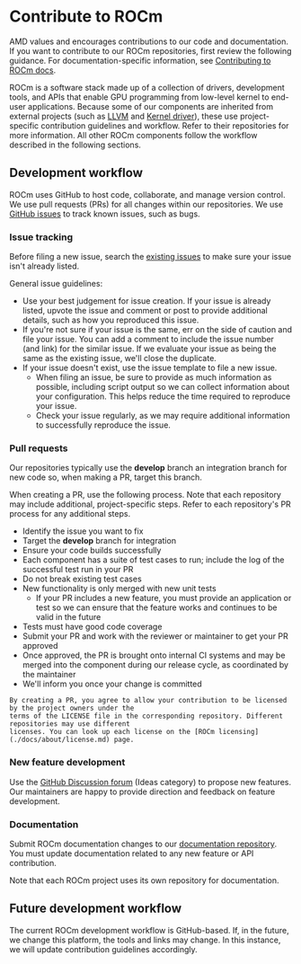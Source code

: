 <head>
  <meta charset="UTF-8">
  <meta name="description" content="Contributing to ROCm">
  <meta name="keywords" content="ROCm, contributing, contribute, maintainer, contributor">
</head>

# Contribute to ROCm

AMD values and encourages contributions to our code and documentation. If you want to contribute
to our ROCm repositories, first review the following guidance. For documentation-specific information,
see [Contributing to ROCm docs](./docs/contribute/contribute-docs.md).

ROCm is a software stack made up of a collection of drivers, development tools, and APIs that enable
GPU programming from low-level kernel to end-user applications. Because some of our components
are inherited from external projects (such as
[LLVM](https://github.com/RadeonOpenCompute/llvm-project) and
[Kernel driver](https://github.com/RadeonOpenCompute/ROCK-Kernel-Driver)), these use
project-specific contribution guidelines and workflow. Refer to their repositories for more information.
All other ROCm components follow the workflow described in the following sections.

## Development workflow

ROCm uses GitHub to host code, collaborate, and manage version control. We use pull requests (PRs)
for all changes within our repositories. We use
[GitHub issues](https://github.com/RadeonOpenCompute/ROCm/issues) to track known issues, such as
bugs.

### Issue tracking

Before filing a new issue, search the
[existing issues](https://github.com/RadeonOpenCompute/ROCm/issues) to make sure your issue isn't
already listed.

General issue guidelines:

* Use your best judgement for issue creation. If your issue is already listed, upvote the issue and
  comment or post to provide additional details, such as how you reproduced this issue.
* If you're not sure if your issue is the same, err on the side of caution and file your issue.
  You can add a comment to include the issue number (and link) for the similar issue. If we evaluate
  your issue as being the same as the existing issue, we'll close the duplicate.
* If your issue doesn't exist, use the issue template to file a new issue.
  * When filing an issue, be sure to provide as much information as possible, including script output so
    we can collect information about your configuration. This helps reduce the time required to
    reproduce your issue.
  * Check your issue regularly, as we may require additional information to successfully reproduce the
    issue.

### Pull requests

Our repositories typically use the **develop** branch an integration branch for new code so, when
making a PR, target this branch.

When creating a PR, use the following process. Note that each repository may include additional,
project-specific steps. Refer to each repository's PR process for any additional steps.

* Identify the issue you want to fix
* Target the **develop** branch for integration
* Ensure your code builds successfully
* Each component has a suite of test cases to run; include the log of the successful test run in your PR
* Do not break existing test cases
* New functionality is only merged with new unit tests
  * If your PR includes a new feature, you must provide an application or test so we can ensure that the
    feature works and continues to be valid in the future
* Tests must have good code coverage
* Submit your PR and work with the reviewer or maintainer to get your PR approved
* Once approved, the PR is brought onto internal CI systems and may be merged into the component
  during our release cycle, as coordinated by the maintainer
* We'll inform you once your change is committed

```important
By creating a PR, you agree to allow your contribution to be licensed by the project owners under the
terms of the LICENSE file in the corresponding repository. Different repositories may use different
licenses. You can look up each license on the [ROCm licensing](./docs/about/license.md) page.
```

### New feature development

Use the [GitHub Discussion forum](https://github.com/RadeonOpenCompute/ROCm/discussions)
(Ideas category) to propose new features. Our maintainers are happy to provide direction and
feedback on feature development.

### Documentation

Submit ROCm documentation changes to our
[documentation repository](https://github.com/RadeonOpenCompute/ROCm). You must update
documentation related to any new feature or API contribution.

Note that each ROCm project uses its own repository for documentation.

## Future development workflow

The current ROCm development workflow is GitHub-based. If, in the future, we change this platform,
the tools and links may change. In this instance, we will update contribution guidelines accordingly.
